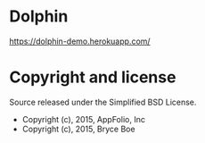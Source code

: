 # Dolphin

https://dolphin-demo.herokuapp.com/

# Copyright and license

Source released under the Simplified BSD License.

* Copyright (c), 2015, AppFolio, Inc
* Copyright (c), 2015, Bryce Boe

